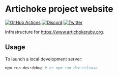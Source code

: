 # Artichoke project website

[![GitHub Actions](https://github.com/artichoke/www.artichokeruby.org/workflows/CI/badge.svg)](https://github.com/artichoke/www.artichokeruby.org/actions)
[![Discord](https://img.shields.io/discord/607683947496734760)](https://discord.gg/QCe2tp2)
[![Twitter](https://img.shields.io/twitter/follow/artichokeruby?label=Follow&style=social)](https://twitter.com/artichokeruby)

Infrastructure for <https://www.artichokeruby.org>.

## Usage

To launch a local development server:

```sh
npm run dev:debug # or npm run dev:release
```
